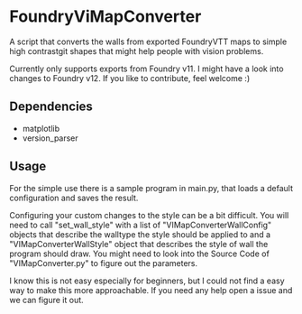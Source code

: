 # FoundryViMapConverter

A script that converts the walls from exported FoundryVTT maps to simple high contrastgit  shapes that might help people with vision problems.

Currently only supports exports from Foundry v11. I might have a look into changes to Foundry v12. If you like to contribute, feel welcome :)

## Dependencies
- matplotlib
- version_parser

## Usage
For the simple use there is a sample program in main.py, that loads a default configuration and saves the result.

Configuring your custom changes to the style can be a bit difficult. 
You will need to call "set_wall_style" with a list of "VIMapConverterWallConfig" objects that describe the walltype the style should be applied to
and a "VIMapConverterWallStyle" object that describes the style of wall the program should draw.
You might need to look into the Source Code of "VIMapConverter.py" to figure out the parameters.

I know this is not easy especially for beginners, but I could not find a easy way to make this more approachable.
If you need any help open a issue and we can figure it out.